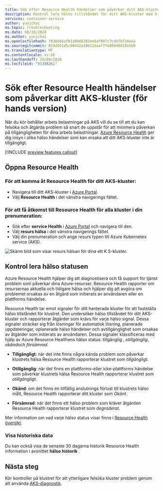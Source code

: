 ```yaml
---
title: Sök efter Resource Health händelser som påverkar ditt AKS-kluster (för hands version)
description: Kontrol lera hälso tillståndet för ditt AKS-kluster med hjälp av Azure Resource Health.
services: container-service
author: yunjchoi
ms.topic: troubleshooting
ms.date: 08/18/2020
ms.author: yunjchoi
ms.openlocfilehash: f830debafb1a9b6b303ee6af987c7cd4fbf34aea
ms.sourcegitcommit: 829d951d5c90442a38012daaf77e86046018e5b9
ms.translationtype: MT
ms.contentlocale: sv-SE
ms.lasthandoff: 10/09/2020
ms.locfileid: "91358261"
---
```

# <a name="check-for-resource-health-events-impacting-your-aks-cluster-preview"></a>Sök efter Resource Health händelser som påverkar ditt AKS-kluster (för hands version)


När du kör behållar arbets belastningar på AKS vill du se till att du kan felsöka och åtgärda problem så snart de uppstår för att minimera påverkan på tillgängligheten för dina arbets belastningar. [Azure Resource Health](https://docs.microsoft.com/azure/service-health/resource-health-overview) ger dig insyn i olika hälso händelser som kan orsaka att ditt AKS-kluster inte är tillgängligt.

[!INCLUDE [preview features callout](./includes/preview/preview-callout.md)]

## <a name="open-resource-health"></a>Öppna Resource Health

### <a name="to-access-resource-health-for-your-aks-cluster"></a>För att komma åt Resource Health för ditt AKS-kluster:

- Navigera till ditt AKS-kluster i [Azure Portal](https://portal.azure.com).
- Välj **Resource Health** i det vänstra navigerings fältet.

### <a name="to-access-resource-health-for-all-clusters-on-your-subscription"></a>För att få åtkomst till Resource Health för alla kluster i din prenumeration:

- Sök efter **service Health** i [Azure Portal](https://portal.azure.com) och navigera till den.
- Välj **resurs hälsa** i det vänstra navigerings fältet.
- Välj din prenumeration och ange resurs typen till Azure Kubernetes service (AKS).

![Skärm bild som visar resurs hälsan för dina ett K S-kluster.](./media/aks-resource-health/resource-health-check.png)

## <a name="check-the-health-status"></a>Kontrol lera hälso statusen

Azure Resource Health hjälper dig att diagnostisera och få support för tjänst problem som påverkar dina Azure-resurser. Resource Health rapporter om resursernas aktuella och tidigare hälsa och hjälper dig att avgöra om problemet orsakas av en åtgärd som initierats av användaren eller en plattforms händelse.

Resource Health tar emot signaler för ditt hanterade kluster för att fastställa hälso tillståndet för klustret. Den undersöker hälso tillståndet för ditt AKS-kluster och rapporterar åtgärder som krävs för varje hälso signal. Dessa signaler sträcker sig från lösningar för automatisk lösning, planerade uppdateringar, oplanerade hälso händelser och avtillgänglighet som orsakas av åtgärder som initierats av användaren. Dessa signaler klassificeras med hjälp av Azure Resource Healthens hälso status: tillgänglig *,* *otillgänglig*, *okänd*och *försämrad*.

- **Tillgängligt**: när det inte finns några kända problem som påverkar klustrets hälsa Resource Health rapporterar klustret som *tillgängligt*.

- **Otillgänglig**: när det finns en plattforms-eller icke-plattforms händelse som påverkar klustrets hälsa Resource Health rapporterar klustret som *otillgängligt*.

- **Okänd**: om det finns en tillfällig anslutnings förlust till klustrets hälso mått, Resource Health rapporterar ditt kluster som *Okänt*.

- **Försämrad**: när det finns ett hälso problem som kräver åtgärden Resource Health rapporterar klustret som *degraderat*.

Mer information om vad varje hälso status visar finns i [Resource Health översikt](https://docs.microsoft.com/azure/service-health/resource-health-overview#health-status).

### <a name="view-historical-data"></a>Visa historiska data

Du kan också visa de senaste 30 dagarna historik Resource Health information i avsnittet **hälso historik** .

## <a name="next-steps"></a>Nästa steg

Kör kontroller på klustret för att ytterligare felsöka kluster problem genom att använda [AKS-diagnostik](https://docs.microsoft.com/azure/aks/concepts-diagnostics).

